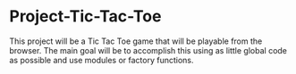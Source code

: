 # Project-Tic-Tac-Toe
This project will be a Tic Tac Toe game that will be playable from the browser.  The main goal will be to accomplish this using as little global code as possible and use modules or factory functions.